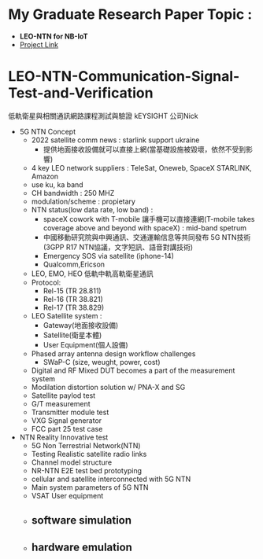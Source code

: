 # My Graduate Research Paper Topic :  
- **LEO-NTN for NB-IoT**
- [Project Link](https://github.com/users/brian09088/projects/15?pane=issue&itemId=43072511)
# LEO-NTN-Communication-Signal-Test-and-Verification
低軌衛星與相關通訊網路課程測試與驗證
kEYSIGHT 公司Nick
- 5G NTN Concept
  - 2022 satellite comm news : starlink support ukraine 
    - 提供地面接收設備就可以直接上網(當基礎設施被毀壞，依然不受到影響)
  - 4 key LEO network suppliers : TeleSat, Oneweb, SpaceX STARLINK, Amazon
  - use ku, ka band
  - CH bandwidth : 250 MHZ
  - modulation/scheme : propietary
  - NTN status(low data rate, low band) :
    - spaceX cowork with T-mobile 讓手機可以直接連網(T-mobile takes coverage above and beyond with spaceX) : mid-band spetrum
    - 中國移動研究院與中興通訊、交通運輸信息等共同發布 5G NTN技術(3GPP R17 NTN協議，文字短訊、語音對講技術)
    - Emergency SOS via satellite (iphone-14)
    - Qualcomm,Ericson
  - LEO, EMO, HEO 低軌中軌高軌衛星通訊
  - Protocol:
    - Rel-15 (TR 28.811)
    - Rel-16 (TR 38.821)
    - Rel-17 (TR 38.829)
  - LEO Satellite system :
    - Gateway(地面接收設備)
    - Satellite(衛星本體)
    - User Equipment(個人設備)
  - Phased array antenna design workflow challenges
    - SWaP-C (size, weught, power, cost)
  - Digital and RF Mixed DUT becomes a part of the measurement system
  - Modilation distortion solution w/ PNA-X and SG
  - Satellite paylod test
  - G/T measurement
  - Transmitter module test
  - VXG Signal generator
  - FCC part 25 test case
- NTN Reality Innovative test
  - 5G Non Terrestrial Network(NTN)
  - Testing Realistic satellite radio links
  - Channel model structure
  - NR-NTN E2E test bed prototyping
  - cellular and satellite interconnected with 5G NTN
  - Main system parameters of 5G NTN
  - VSAT User equipment
  - software simulation
    - 
  - hardware emulation
    - 
